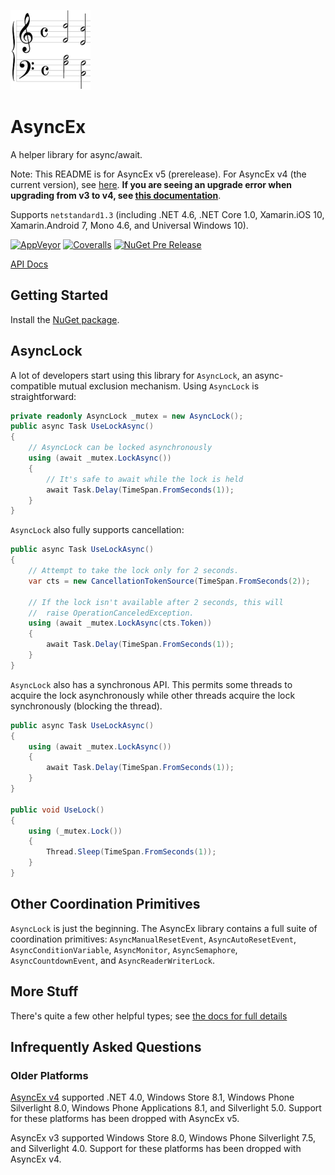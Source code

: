 ![Logo](AsyncEx.128.png)

# AsyncEx

A helper library for async/await.

Note: This README is for AsyncEx v5 (prerelease). For AsyncEx v4 (the current version), see [here](https://github.com/StephenCleary/AsyncEx/tree/v4). **If you are seeing an upgrade error when upgrading from v3 to v4, see [this documentation](https://github.com/StephenCleary/AsyncEx/blob/v4/doc/pcl-upgrade.md)**.

Supports `netstandard1.3` (including .NET 4.6, .NET Core 1.0, Xamarin.iOS 10, Xamarin.Android 7, Mono 4.6, and Universal Windows 10).

[![AppVeyor](https://img.shields.io/appveyor/ci/StephenCleary/AsyncEx.svg?style=plastic)](https://ci.appveyor.com/project/StephenCleary/AsyncEx) [![Coveralls](https://img.shields.io/coveralls/StephenCleary/AsyncEx.svg?style=plastic)](https://coveralls.io/r/StephenCleary/AsyncEx)
[![NuGet Pre Release](https://img.shields.io/nuget/vpre/Nito.AsyncEx.svg?style=plastic)](https://www.nuget.org/packages/Nito.AsyncEx/)

[API Docs](http://dotnetapis.com/pkg/Nito.AsyncEx)

## Getting Started

Install the [NuGet package](http://www.nuget.org/packages/Nito.AsyncEx).

## AsyncLock

A lot of developers start using this library for `AsyncLock`, an async-compatible mutual exclusion mechanism. Using `AsyncLock` is straightforward:
```cs
private readonly AsyncLock _mutex = new AsyncLock();
public async Task UseLockAsync()
{
    // AsyncLock can be locked asynchronously
    using (await _mutex.LockAsync())
    {
        // It's safe to await while the lock is held
        await Task.Delay(TimeSpan.FromSeconds(1));
    }
}
```
`AsyncLock` also fully supports cancellation:
```cs
public async Task UseLockAsync()
{
    // Attempt to take the lock only for 2 seconds.
    var cts = new CancellationTokenSource(TimeSpan.FromSeconds(2));
      
    // If the lock isn't available after 2 seconds, this will
    //  raise OperationCanceledException.
    using (await _mutex.LockAsync(cts.Token))
    {
        await Task.Delay(TimeSpan.FromSeconds(1));
    }
}
```
`AsyncLock` also has a synchronous API. This permits some threads to acquire the lock asynchronously while other threads acquire the lock synchronously (blocking the thread).
```cs
public async Task UseLockAsync()
{
    using (await _mutex.LockAsync())
    {
        await Task.Delay(TimeSpan.FromSeconds(1));
    }
}

public void UseLock()
{
    using (_mutex.Lock())
    {
        Thread.Sleep(TimeSpan.FromSeconds(1));
    }
}
```
## Other Coordination Primitives

`AsyncLock` is just the beginning. The AsyncEx library contains a full suite of coordination primitives: `AsyncManualResetEvent`, `AsyncAutoResetEvent`, `AsyncConditionVariable`, `AsyncMonitor`, `AsyncSemaphore`, `AsyncCountdownEvent`, and `AsyncReaderWriterLock`.

## More Stuff

There's quite a few other helpful types; see [the docs for full details](doc)

## Infrequently Asked Questions

### Older Platforms

[AsyncEx v4](https://github.com/StephenCleary/AsyncEx/tree/v4) supported .NET 4.0, Windows Store 8.1, Windows Phone Silverlight 8.0, Windows Phone Applications 8.1, and Silverlight 5.0. Support for these platforms has been dropped with AsyncEx v5.

AsyncEx v3 supported Windows Store 8.0, Windows Phone Silverlight 7.5, and Silverlight 4.0. Support for these platforms has been dropped with AsyncEx v4.
